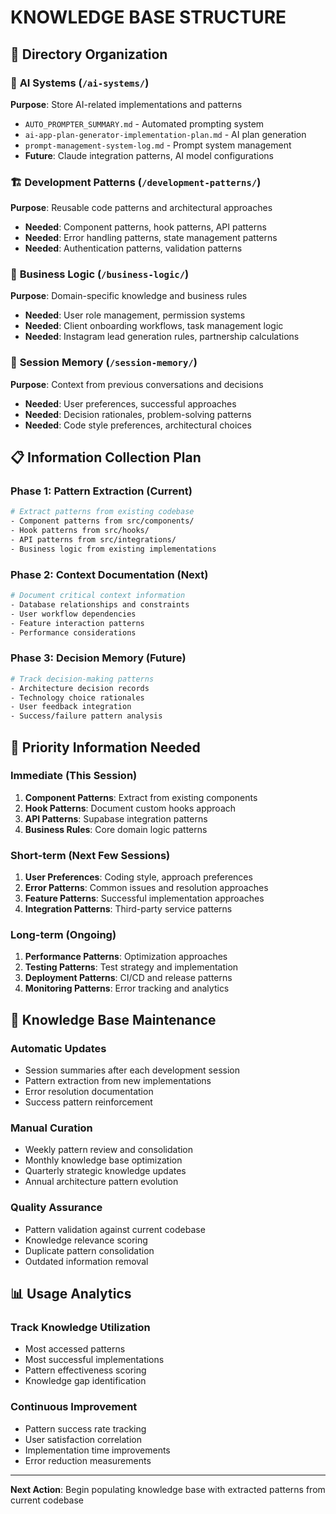 # KNOWLEDGE BASE STRUCTURE

## 📁 **Directory Organization**

### 🤖 **AI Systems** (`/ai-systems/`)
**Purpose**: Store AI-related implementations and patterns
- `AUTO_PROMPTER_SUMMARY.md` - Automated prompting system
- `ai-app-plan-generator-implementation-plan.md` - AI plan generation
- `prompt-management-system-log.md` - Prompt system management
- **Future**: Claude integration patterns, AI model configurations

### 🏗️ **Development Patterns** (`/development-patterns/`)
**Purpose**: Reusable code patterns and architectural approaches
- **Needed**: Component patterns, hook patterns, API patterns
- **Needed**: Error handling patterns, state management patterns
- **Needed**: Authentication patterns, validation patterns

### 💼 **Business Logic** (`/business-logic/`)
**Purpose**: Domain-specific knowledge and business rules
- **Needed**: User role management, permission systems
- **Needed**: Client onboarding workflows, task management logic
- **Needed**: Instagram lead generation rules, partnership calculations

### 🧠 **Session Memory** (`/session-memory/`)
**Purpose**: Context from previous conversations and decisions
- **Needed**: User preferences, successful approaches
- **Needed**: Decision rationales, problem-solving patterns
- **Needed**: Code style preferences, architectural choices

## 📋 **Information Collection Plan**

### **Phase 1: Pattern Extraction** (Current)
```bash
# Extract patterns from existing codebase
- Component patterns from src/components/
- Hook patterns from src/hooks/
- API patterns from src/integrations/
- Business logic from existing implementations
```

### **Phase 2: Context Documentation** (Next)
```bash
# Document critical context information
- Database relationships and constraints
- User workflow dependencies
- Feature interaction patterns
- Performance considerations
```

### **Phase 3: Decision Memory** (Future)
```bash
# Track decision-making patterns
- Architecture decision records
- Technology choice rationales
- User feedback integration
- Success/failure pattern analysis
```

## 🎯 **Priority Information Needed**

### **Immediate (This Session)**
1. **Component Patterns**: Extract from existing components
2. **Hook Patterns**: Document custom hooks approach
3. **API Patterns**: Supabase integration patterns
4. **Business Rules**: Core domain logic patterns

### **Short-term (Next Few Sessions)**
1. **User Preferences**: Coding style, approach preferences
2. **Error Patterns**: Common issues and resolution approaches
3. **Feature Patterns**: Successful implementation approaches
4. **Integration Patterns**: Third-party service patterns

### **Long-term (Ongoing)**
1. **Performance Patterns**: Optimization approaches
2. **Testing Patterns**: Test strategy and implementation
3. **Deployment Patterns**: CI/CD and release patterns
4. **Monitoring Patterns**: Error tracking and analytics

## 🔄 **Knowledge Base Maintenance**

### **Automatic Updates**
- Session summaries after each development session
- Pattern extraction from new implementations
- Error resolution documentation
- Success pattern reinforcement

### **Manual Curation**
- Weekly pattern review and consolidation
- Monthly knowledge base optimization
- Quarterly strategic knowledge updates
- Annual architecture pattern evolution

### **Quality Assurance**
- Pattern validation against current codebase
- Knowledge relevance scoring
- Duplicate pattern consolidation
- Outdated information removal

## 📊 **Usage Analytics**

### **Track Knowledge Utilization**
- Most accessed patterns
- Most successful implementations
- Pattern effectiveness scoring
- Knowledge gap identification

### **Continuous Improvement**
- Pattern success rate tracking
- User satisfaction correlation
- Implementation time improvements
- Error reduction measurements

---

**Next Action**: Begin populating knowledge base with extracted patterns from current codebase